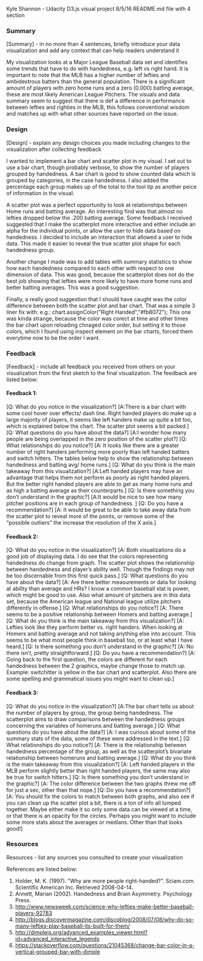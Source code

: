 Kyle Shannon - Udacity D3.js visual project
8/5/16
README.md file with 4 section

### Summary
[Summary] - in no more than 4 sentences, briefly introduce your data visualization and add any context that can help readers understand it

My visualization looks at a Major League Baseball data set and identifies some trends that have to do with handedness, e.g. left vs right hand. It is important to note that the MLB has a higher number of lefties and ambidextrous batters than the general population. There is a significant amount of players with zero home runs and a zero (0.000) batting average, these are most likely American League Pitchers. The visuals and data summary seem to suggest that there is def a difference in performance between lefties and righties in the MLB, this follows conventional wisdom and matches up with what other sources have reported on the issue.

### Design
[Design] - explain any design choices you made including changes to the visualization after collecting feedback

I wanted to implement a bar chart and scatter plot in my visual. I set out to use a bar chart, though probably verbose, to show the number of players grouped by handedness. A bar chart is good to show counted data which is grouped by categories, in the case handedness. I also added the percentage each group makes up of the total to the tool tip as another peice of information in the visual.  

A scatter plot was a perfect opportunity to look at relationships between Home runs and batting average. An interesting find was that almost no lefties dropped below the .200 batting average. Some feedback I received suggested that I make the scatterplot more interactive and either include an alpha for the individual points, or allow the user to hide data based on handedness. I decided to include an interaction that allowed a user to hide data. This made it easier to reveal the true scatter plot shape for each handedness group.

Another change I made was to add tables with summary statistics to show how each handedness compared to each other with respect to one dimension of data. This was good, because the scatterplot does not do the best job showing that lefties were more likely to have more home runs and better batting averages. This was a good suggestion.

Finally, a really good suggestion that I should have caught was the color difference between both the scatter plot and bar chart. That was a simple 3 liner fix with: e.g.: chart.assignColor("Right Handed","#fb8072"); This one was kinda strange, because the color was corect at time and other times the bar chart upon reloading chnaged color order, but setting it to those colors, which I found using inspect element on the bar charts, forced them everytime now to be the order I want.

### Feedback
[Feedback] - include all feedback you received from others on your visualization from the first sketch to the final visualization. The feedback are listed below:


#### Feedback 1:

[Q: What do you notice in the visualization?] [A:There is a bar chart with some cool hover over effects/ dash line. Right handed players do make up a large majority of players, it seems like left handers make up quite a bit too, which is explained below the chart. The scatter plot seems a bit packed.] 
[Q: What questions do you have about the data?] [A:I wonder how many people are being overlapped in the zero position of the scatter plot?] 
[Q: What relationships do you notice?] [A: It looks like there are a greater number of right handers performing more poorly than left handed batters and switch hitters. The tables below help to show the relationship between handedness and batting avg/ home runs.]
[Q: What do you think is the main takeaway from this visualization?] [A:Left handed players may have an advantage that helps them not perform as poorly as right handed players. But the better right handed players are able to get as many home runs and as high a batting average as their counterparts.] 
[Q: Is there something you don’t understand in the graphic?] [A:It would be nice to see how many pitcher positions are in each group of handedness. ] 
[Q: Do you have a recommendation?] [A: It would be great to be able to take away data from the scatter plot to reveal more of the points, or remove some of the “possible outliers” the increase the resolution of the X axis.]


#### Feedback 2:

[Q: What do you notice in the visualization?] [A: Both visualizations do a good job of displaying data. I do see that the colors representing handedness do change from graph. The scatter plot shows the relationship between handedness and player’s ability well. Though the findings may not be too discernable from this first quick pass.] 
[Q: What questions do you have about the data?] [A: Are there better measurements or data for looking at ability than average and HRs? I know a common baseball stat is power, which might be good to use. Also what amount of pitchers are in this data set, because the American league and National league utilize pitchers differently in offense.]
[Q: What relationships do you notice?] [A: There seems to be a positive relationship between Homers and batting average.]
[Q: What do you think is the main takeaway from this visualization?] [A: Lefties look like they perform better vs. right handers. When looking at Homers and batting average and not taking anything else into account. This seems to be what most people think in baseball too, or at least what I have heard.]
[Q: Is there something you don’t understand in the graphic?] [A: No there isn’t, pretty straightforward.]
[Q: Do you have a recommendation?] [A: Going back to the first question, the colors are different for each handedness between the 2 graphics, maybe change those to match up. Example: switchitter is yellow in the bar chart and scatterplot. Also there are some spelling and grammatical issues you might want to clean up.]


#### Feedback 3:

[Q: What do you notice in the visualization?] [A:The bar chart tells us about the number of players by group, the group being handedness. The scatterplot aims to draw comparisons between the handedness groups concerning the variables of homeruns and batting average.] 
[Q: What questions do you have about the data?] [A: I was curious about some of the summary stats of the data, some of these were addressed in the text.]
[Q: What relationships do you notice?] [A: There is the relationship between handedness percentage of the group, as well as the scatterplot’s bivariate relationship between homeruns and batting average.]
[Q: What do you think is the main takeaway from this visualization?] [A: Left handed players in the MLB perform slightly better than right handed players, the same may also be true for switch hitters.]
[Q: Is there something you don’t understand in the graphic?] [A: The color difference between the two graphs threw me off for just a sec, other than that nope.]
[Q: Do you have a recommendation?] [A: You should fix the colors to match between both graphs, and also see if you can clean up the scatter plot a bit, there is a ton of info all lumped together. Maybe either make it so only some data can be viewed at a time, or that there is an opacity for the circles. Perhaps you might want to include some more stats about the averages or medians. Other than that looks good!]

### Resources
Resources - list any sources you consulted to create your visualization

References are listed below: 

1. Holder, M. K. (1997). "Why are more people right-handed?". Sciam.com. Scientific American Inc. Retrieved 2008-04-14.
2. Annett, Marian (2002). Handedness and Brain Asymmetry. Psychology Press.
3. http://www.newsweek.com/science-why-lefties-make-better-baseball-players-92783
4. http://blogs.discovermagazine.com/discoblog/2008/07/08/why-do-so-many-lefties-play-baseball-its-built-for-them/
5. http://dimplejs.org/advanced_examples_viewer.html?id=advanced_interactive_legends
6. https://stackoverflow.com/questions/21045368/change-bar-color-in-a-vertical-grouped-bar-with-dimple



